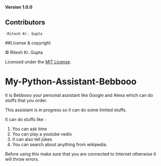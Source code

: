 **Version 1.0.0**

## Contributors

	-Ritesh Kr. Gupta

##License & copyright

© Ritesh Kr. Gupta

Licensed under the [MIT License](LICENSE).


# My-Python-Assistant-Bebbooo
It is Bebbooo your personal assistant like Google and Alexa which can do stuffs that you order.

This assistant is in progress so it can do some limited stuffs.

It can do stuffs like :
1) You can ask time 
2) You can play a youtube vedio
3) It can also tell jokes
4) You can search about anything from wikipedia.

Before using this make sure that you are connected to Internet otherwise it will throw errors.
